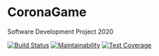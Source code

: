 # CoronaGame
Software Development Project 2020

<!--Badges-->
[![Build Status](https://api.cirrus-ci.com/github/CoronaTeam/CoronaGame.svg)](https://cirrus-ci.com/github/CoronaTeam/CoronaGame)
[![Maintainability](https://api.codeclimate.com/v1/badges/2f13f697c44a03275527/maintainability)](https://codeclimate.com/github/CoronaTeam/CoronaGame/maintainability)
[![Test Coverage](https://api.codeclimate.com/v1/badges/2f13f697c44a03275527/test_coverage)](https://codeclimate.com/github/CoronaTeam/CoronaGame/test_coverage)